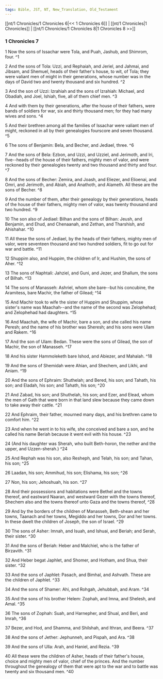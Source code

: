 ```yaml
---
tags: Bible, JST, NT, New_Translation, Old_Testament
---
```


[[nt/1 Chronicles/1 Chronicles 6|<< 1 Chronicles 6]] | [[nt/1 Chronicles|1 Chronicles]] | [[nt/1 Chronicles/1 Chronicles 8|1 Chronicles 8 >>]]

### 1 Chronicles 7

1 Now the sons of Issachar were Tola, and Puah, Jashub, and Shimrom, four.  ^1

2 And the sons of Tola: Uzzi, and Rephaiah, and Jeriel, and Jahmai, and Jibsam, and Shemuel, heads of their father\'s house, to wit, of Tola; they were valiant men of might in their generations, whose number was in the days of David two and twenty thousand and six hundred.  ^2

3 And the son of Uzzi: Izrahiah and the sons of Izrahiah: Michael, and Obadiah, and Joel, Ishiah, five, all of them chief men.  ^3

4 And with them by their generations, after the house of their fathers, were bands of soldiers for war, six and thirty thousand men; for they had many wives and sons.  ^4

5 And their brethren among all the families of Issachar were valiant men of might, reckoned in all by their genealogies fourscore and seven thousand.  ^5

6 The sons of Benjamin: Bela, and Becher, and Jediael, three.  ^6

7 And the sons of Bela: Ezbon, and Uzzi, and Uzziel, and Jerimoth, and Iri, five\--heads of the house of their fathers, mighty men of valor, and were reckoned by their genealogies twenty and two thousand and thirty and four.  ^7

8 And the sons of Becher: Zemira, and Joash, and Eliezer, and Elioenai, and Omri, and Jerimoth, and Abiah, and Anathoth, and Alameth. All these are the sons of Becher.  ^8

9 And the number of them, after their genealogy by their generations, heads of the house of their fathers, mighty men of valor, was twenty thousand and two hundred.  ^9

10 The son also of Jediael: Bilhan and the sons of Bilhan: Jeush, and Benjamin, and Ehud, and Chenaanah, and Zethan, and Tharshish, and Ahishahar.  ^10

11 All these the sons of Jediael, by the heads of their fathers, mighty men of valor, were seventeen thousand and two hundred soldiers, fit to go out for war and battle.  ^11

12 Shuppim also, and Huppim, the children of Ir, and Hushim, the sons of Aher.  ^12

13 The sons of Naphtali: Jahziel, and Guni, and Jezer, and Shallum, the sons of Bilhah.  ^13

14 The sons of Manasseh: Ashriel, whom she bare\--but his concubine, the Aramitess, bare Machir, the father of Gilead;  ^14

15 And Machir took to wife the sister of Huppim and Shuppim, whose sister\'s name was Maachah\--and the name of the second was Zelophehad; and Zelophehad had daughters.  ^15

16 And Maachah, the wife of Machir, bare a son, and she called his name Peresh; and the name of his brother was Sheresh; and his sons were Ulam and Rakem.  ^16

17 And the son of Ulam: Bedan. These were the sons of Gilead, the son of Machir, the son of Manasseh.  ^17

18 And his sister Hammoleketh bare Ishod, and Abiezer, and Mahalah.  ^18

19 And the sons of Shemidah were Ahian, and Shechem, and Likhi, and Aniam.  ^19

20 And the sons of Ephraim: Shuthelah; and Bered, his son; and Tahath, his son; and Eladah, his son; and Tahath, his son;  ^20

21 And Zabad, his son; and Shuthelah, his son; and Ezer, and Elead, whom the men of Gath that were born in that land slew because they came down to take away their cattle.  ^21

22 And Ephraim, their father, mourned many days, and his brethren came to comfort him.  ^22

23 And when he went in to his wife, she conceived and bare a son, and he called his name Beriah because it went evil with his house.  ^23

24 (And his daughter was Sherah, who built Beth-horon, the nether and the upper, and Uzzen-sherah.)  ^24

25 And Rephah was his son, also Resheph, and Telah, his son; and Tahan, his son;  ^25

26 Laadan, his son; Ammihud, his son; Elishama, his son;  ^26

27 Non, his son; Jehoshuah, his son.  ^27

28 And their possessions and habitations were Bethel and the towns thereof, and eastward Naaran, and westward Gezer with the towns thereof, Shechem also and the towns thereof unto Gaza and the towns thereof,  ^28

29 And by the borders of the children of Manasseh, Beth-shean and her towns, Taanach and her towns, Megiddo and her towns, Dor and her towns. In these dwelt the children of Joseph, the son of Israel.  ^29

30 The sons of Asher: Imnah, and Isuah, and Ishuai, and Beriah; and Serah, their sister.  ^30

31 And the sons of Beriah: Heber and Malchiel, who is the father of Birzavith.  ^31

32 And Heber begat Japhlet, and Shomer, and Hotham, and Shua, their sister.  ^32

33 And the sons of Japhlet: Pasach, and Bimhal, and Ashvath. These are the children of Japhlet.  ^33

34 And the sons of Shamer: Ahi, and Rohgah, Jehubbah, and Aram.  ^34

35 And the sons of his brother Helem: Zophah, and Imna, and Shelesh, and Amal.  ^35

36 The sons of Zophah: Suah, and Harnepher, and Shual, and Beri, and Imrah,  ^36

37 Bezer, and Hod, and Shamma, and Shilshah, and Ithran, and Beera.  ^37

38 And the sons of Jether: Jephunneh, and Pispah, and Ara.  ^38

39 And the sons of Ulla: Arah, and Haniel, and Rezia.  ^39

40 All these were the children of Asher, heads of their father\'s house, choice and mighty men of valor, chief of the princes. And the number throughout the genealogy of them that were apt to the war and to battle was twenty and six thousand men.  ^40

 
